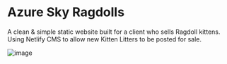 # Azure Sky Ragdolls

A clean & simple static website built for a client who sells Ragdoll kittens. Using Netlify CMS to allow new Kitten Litters to be posted for sale.

![image](https://user-images.githubusercontent.com/63134707/125169879-7541e300-e169-11eb-81fe-a09e2b9d55d9.png)
